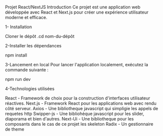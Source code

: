 Projet React/NextJS
Introduction
Ce projet est une application web développée avec React et Next.js pour créer une expérience utilisateur moderne et efficace.

1- Installation

Cloner le dépôt
 .cd nom-du-dépôt


2-Installer les dépendances

npm install

3-Lancement en local
Pour lancer l'application localement, exécutez la commande suivante :

npm run dev

4-Technologies utilisées

React - Framework de choix pour la construction d'interfaces utilisateur réactives.
Next.js - Framework React pour les applications web avec rendu côté serveur.
Axios - Une bibliotheque javascript qui simpligie les appels de requetes http
Swipper-js - Une bibliohèque javascript pour les slider, diaporama et bien d'autres.
Next-Ui - Une bibliotheque pour les composants dans le cas de ce projet les skeleton
Radix - Un gestionnaire de theme

